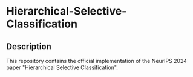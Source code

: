 # Hierarchical-Selective-Classification

## Description
This repository contains the official implementation of the NeurIPS 2024 paper "Hierarchical Selective Classification".
